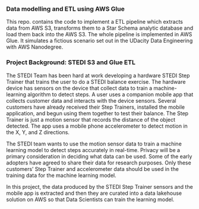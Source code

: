 ### Data modelling and ETL using AWS Glue
This repo. contains the code to implement a ETL pipeline which extracts data from AWS S3, transforms them to a Star Schema analytic database and load them back into the AWS S3. The whole pipeline is implemented in AWS Glue. It simulates a fictious scenario set out in the UDacity Data Engineering with AWS Nanodegree. 

### Project Background: STEDI S3 and Glue ETL
The STEDI Team has been hard at work developing a hardware STEDI Step Trainer that trains the user to do a STEDI balance exercise. The hardware device has sensors on the device that collect data to train a machine-learning algorithm to detect steps. A user uses a companion mobile app that collects customer data and interacts with the device sensors. Several customers have already received their Step Trainers, installed the mobile application, and begun using them together to test their balance. The Step Trainer is just a motion sensor that records the distance of the object detected. The app uses a mobile phone accelerometer to detect motion in the X, Y, and Z directions.

The STEDI team wants to use the motion sensor data to train a machine learning model to detect steps accurately in real-time. Privacy will be a primary consideration in deciding what data can be used. Some of the early adopters have agreed to share their data for research purposes. Only these customers’ Step Trainer and accelerometer data should be used in the training data for the machine learning model. 

In this project, the data produced by the STEDI Step Trainer sensors and the mobile app is extracted and then they are curated into a data lakehouse solution on AWS so that Data Scientists can train the learning model.
